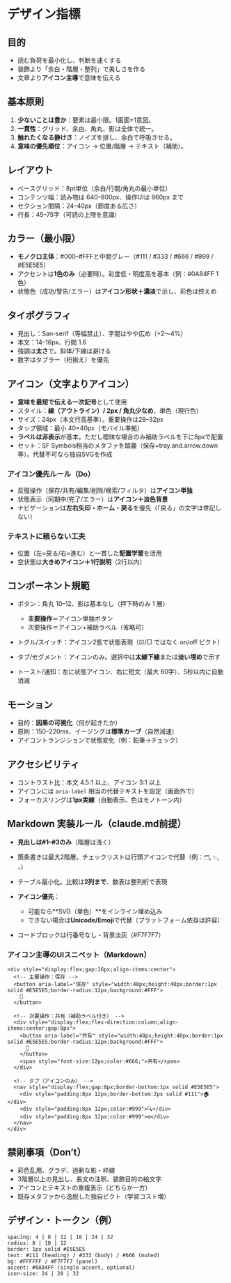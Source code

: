 # デザイン指標

## 目的

* 読む負荷を最小化し、判断を速くする
* 装飾より「余白・階層・整列」で美しさを作る
* 文章より**アイコン主導**で意味を伝える

## 基本原則

1. **少ないことは豊か**：要素は最小限。1画面=1意図。
2. **一貫性**：グリッド、余白、角丸、影は全体で統一。
3. **触れたくなる静けさ**：ノイズを排し、余白で呼吸させる。
4. **意味の優先順位**：アイコン → 位置/階層 → テキスト（補助）。

## レイアウト

* ベースグリッド：8pt単位（余白/行間/角丸の最小単位）
* コンテンツ幅：読み物は 640–800px、操作UIは 960px まで
* セクション間隔：24–40px（節度ある広さ）
* 行長：45–75字（可読の上限を意識）

## カラー（最小限）

* **モノクロ主体**：#000–#FFFと中間グレー（#111 / #333 / #666 / #999 / #E5E5E5）
* アクセントは**1色のみ**（必要時）。彩度低・明度高を基本（例：#0A84FF 1色）
* 状態色（成功/警告/エラー）は**アイコン形状＋濃淡**で示し、彩色は控えめ

## タイポグラフィ

* 見出し：San-serif（等幅禁止）、字間はやや広め（+2〜4%）
* 本文：14–16px、行間 1.6
* 強調は**太さ**で。斜体/下線は避ける
* 数字はタブラー（桁揃え）を優先

## アイコン（文字よりアイコン）

* **意味を最短で伝える一次記号**として使用
* スタイル：**線（アウトライン）/ 2px / 角丸少なめ**、単色（現行色）
* サイズ：24px（本文行高基準）。重要操作は28–32px
* タップ領域：最小 40×40px（モバイル準拠）
* **ラベルは非表示**が基本。ただし曖昧な場合のみ補助ラベルを下に8pxで配置
* セット：SF Symbols相当のメタファを踏襲（保存=tray.and.arrow.down 等）。代替不可なら独自SVGを作成

### アイコン優先ルール（Do）

* 反復操作（保存/共有/編集/削除/検索/フィルタ）は**アイコン単独**
* 状態表示（同期中/完了/エラー）は**アイコン＋淡色背景**
* ナビゲーションは**左右矢印・ホーム・戻る**を優先（「戻る」の文字は併記しない）

### テキストに頼らない工夫

* 位置（左=戻る/右=進む）と一貫した**配置学習**を活用
* 空状態は**大きめアイコン＋1行説明**（2行以内）

## コンポーネント規範

* ボタン：角丸 10–12、影は基本なし（押下時のみ 1 層）

  * **主要操作**＝アイコン単独ボタン
  * 次要操作＝アイコン+補助ラベル（省略可）
* トグル/スイッチ：アイコン2態で状態表現（☑︎/□ ではなく on/off ピクト）
* タブ/セグメント：アイコンのみ。選択中は**太線下線**または**淡い埋め**で示す
* トースト/通知：左に状態アイコン、右に短文（最大 60字）、5秒以内に自動消滅

## モーション

* 目的：**因果の可視化**（何が起きたか）
* 原則：150–220ms、イージングは**標準カーブ**（自然減速）
* アイコントランジションで状態変化（例：鉛筆→チェック）

## アクセシビリティ

* コントラスト比：本文 4.5:1 以上、アイコン 3:1 以上
* アイコンには `aria-label` 相当の代替テキストを設定（画面外で）
* フォーカスリングは**1px実線**（自動表示、色はモノトーン内）

## Markdown 実装ルール（claude.md前提）

* **見出しは#1–#3のみ**（階層は浅く）
* 箇条書きは最大2階層。チェックリストは行頭アイコンで代替（例：`🗂`, `✨`, `⚠️`）
* テーブル最小化。比較は**2列まで**、数表は整列桁で表現
* **アイコン優先**：

  * 可能なら**SVG（単色）**をインライン埋め込み
  * できない場合は**Unicode/Emoji**で代替（プラットフォーム依存は許容）
* コードブロックは行番号なし・背景淡灰（#F7F7F7）

### アイコン主導のUIスニペット（Markdown）

```
<div style="display:flex;gap:16px;align-items:center">
  <!-- 主要操作：保存 -->
  <button aria-label="保存" style="width:40px;height:40px;border:1px solid #E5E5E5;border-radius:12px;background:#FFF">
    💾
  </button>

  <!-- 次要操作：共有（補助ラベル付き） -->
  <div style="display:flex;flex-direction:column;align-items:center;gap:8px">
    <button aria-label="共有" style="width:40px;height:40px;border:1px solid #E5E5E5;border-radius:12px;background:#FFF">
      🔗
    </button>
    <span style="font-size:12px;color:#666;">共有</span>
  </div>

  <!-- タブ（アイコンのみ） -->
  <nav style="display:flex;gap:8px;border-bottom:1px solid #E5E5E5">
    <div style="padding:8px 12px;border-bottom:2px solid #111">🏠</div>
    <div style="padding:8px 12px;color:#999">🔍</div>
    <div style="padding:8px 12px;color:#999">⚙️</div>
  </nav>
</div>
```

## 禁則事項（Don’t）

* 彩色乱用、グラデ、過剰な影・枠線
* 3階層以上の見出し、長文の注釈、装飾目的の絵文字
* アイコンとテキストの重複表示（どちらか一方）
* 既存メタファから逸脱した独自ピクト（学習コスト増）

## デザイン・トークン（例）

```
spacing: 4 | 8 | 12 | 16 | 24 | 32
radius: 8 | 10 | 12
border: 1px solid #E5E5E5
text: #111 (heading) / #333 (body) / #666 (muted)
bg: #FFFFFF / #F7F7F7 (panel)
accent: #0A84FF (single accent, optional)
icon-size: 24 | 28 | 32
```
